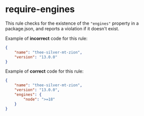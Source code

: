 # require-engines

<!-- end auto-generated rule header -->

This rule checks for the existence of the `"engines"` property in a package.json,
and reports a violation if it doesn't exist.

Example of **incorrect** code for this rule:

```json
{
	"name": "thee-silver-mt-zion",
	"version": "13.0.0"
}
```

Example of **correct** code for this rule:

```json
{
	"name": "thee-silver-mt-zion",
	"version": "13.0.0",
	"engines": {
		"node": ">=18"
	}
}
```
